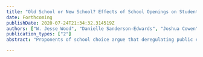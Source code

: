 ```yaml
---
title: "Old School or New School? Effects of School Openings on Student Outcomes in a Degregulated Education Market"
date: Forthcoming
publishDate: 2020-07-24T21:34:32.314519Z
authors: ["W. Jesse Wood", "Danielle Sanderson-Edwards", "Joshua Cowen"]
publication_types: ["2"]
abstract: "Proponents of school choice argue that deregulating public education would allow for new firms to enter the market, generating competitive pressure on existing schools to increase educational quality. Although there exists a large school choice literature evaluating whether competitive pressure, created by more schooling options, leads to achievement gains, little attention has been paid to the direct effect of introducing new schools to the marketplace on student outcomes. This study provides some of the first evidence concerning the effects of school openings in a deregulated market. Specifically, we study school openings in Michigan where students can participate in interdistrict, intradistrict, and charter school choice. Furthermore, no caps exist for the number of charter schools or the number of students who can attend a school outside of their resident district, and universities and colleges can authorize charter schools anywhere in the state. In fact, there have been over 500 school openings in the past decade, a third of which have been charter schools. Thus, this setting provides the ideal situation to evaluate whether market induced changes in the supply of schools increase achievement. In accordance with prior literature concerning newly built schools, our preliminary results suggest that students who attend newly opened schools experience a decrease in achievement in the first year the school is open with increases in test scores in future years. These results may imply that new schools, whether or not they are located in new buildings, may need extra support in the first year from their district or management organization in order to offset the initial negative effects of school openings."

---
```


